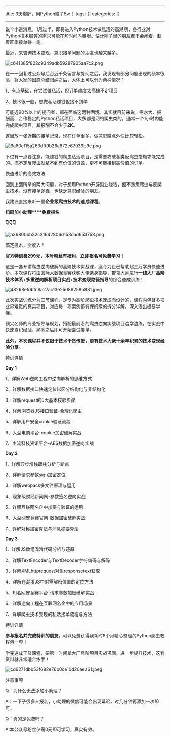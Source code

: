 
--- 
title:  3天爆肝，用Python赚了5w！ 
tags: []
categories: [] 

---
说个小道消息，1月过半，即将进入Python技术做私活的高潮期，各行业对Python技术服务的需求可能在短时间内暴增。估计圈子里的朋友都不会闲着，趁着旺季接单赚一笔。

最近，来咨询技术变现、兼职接单问题的朋友也越来越多。

<img src="https://img-blog.csdnimg.cn/img_convert/c641385f822c9349adb59287905aa7c2.png" alt="c641385f822c9349adb59287905aa7c2.png">

在一一回复过公众号后台近千条留言与提问之后，我发现有部分问题出现的频率很高，将大家的困惑总结归纳之后，大体上可以分为两种情况：

1、有点基础，在尝试做私活，但订单难度太高搞不定项目

2、技术很一般，想做私活赚钱但接不到单

可能近90%以上的提问者，都在面临这两种困境。其实就目前来说，需求大、报酬高、合作稳定的Python私活项目，大多都是网络爬虫类的。通常一个1小时内能完成爬虫项目，其报酬不会少于**2K**。

这里放一张近期的接单记录，现在订单很多，做兼职赚点外快比较轻松。

<img src="https://img-blog.csdnimg.cn/img_convert/6a60cf15a263dff9b26a872e67939b9c.png" alt="6a60cf15a263dff9b26a872e67939b9c.png">

不过有一点要注意，能赚钱的爬虫私活项目，是需要攻破各类反爬虫措施才能完成的。搞不定反爬虫就拿不到有价值的资源，更不可能接到高价值的订单。

快速进阶的高效方法

回到上面所举的两大问题，对于想用Python开辟副业赚钱，但不熟悉爬虫与反爬虫技术，没有接单途径，也缺乏兼职经验的朋友。

我建议直接来听一堂**企业级爬虫技术的速成课程**。

**扫码加小助理****免费报名**

**👇👇👇**

<img src="https://img-blog.csdnimg.cn/img_convert/a36800bb32c31642806d153dad653758.png" alt="a36800bb32c31642806d153dad653758.png">

搞定技术，涨收入！

**官方特训费299元，本号粉丝有福利，立即报名可免费学习！**

这是一套专讲爬虫逆向破解的高阶技术实战课，迄今为止已帮助超三万学员快速进阶。本次课程将由国际大数据竞赛获奖大佬亲身指导，带领大家进行**一线大厂高阶技术体系**+**多重逆向解析项目实战**+**技术变现路径指导**的综合速成训练！

<img src="https://img-blog.csdnimg.cn/img_convert/48268efdbfc8a27ac13e25088258b881.jpeg" alt="48268efdbfc8a27ac13e25088258b881.jpeg">

此次实战训练分为三节课程，是专为高阶爬虫技术速成而设计的，课程内包含多项业界难觅的真实项目，对应每一项案例都有保姆级的拆分详解，深入浅出极易学懂。

顶尖名师的专业指导与规划，搭配最前沿的爬虫逆向实战项目边学边练，在实战中快速累积经验，熟悉之后即可开始尝试接单。

**此外，本次课程并不仅限于技术干货传授，更有技术大佬十余年积累的技术变现经验分享。**

特训详情

**Day 1**

1、详解Web逆向工程中逆向解析的思维方式

2、详解数据接口快速定位以区分结构化与非结构化

3、详解request的5大基本校验步骤

4、详解浏览器JS接口验证-合理化爬虫

5、详解用户安全cookie验证流程

6、大型电商平台-cookie加密破解实战

7、主流科技资讯平台-AES数据加密逆向实战

**Day 2**

1、详解异步堆栈跟栈分析与断点

2、详解请求参数sign加密定位 

3、详解webpack多文件原理与运用

4、现象级财经新闻网-参数签名逆向实战

5、详解互联网名企中加密与验证的运用

6、大型网安竞赛官网-数据加密破解实战

7、详解对称加密算法与消息摘要算法

**Day 3**

1、详解JS数组混淆代码分析与还原

2、详解TextEncoder与TextDecoder字符编码与解码

3、详解XMLhttprequest对象responsetext获取

4、详解在混淆JS中对需解密位置的定位方法

5、知名网安竞赛平台-请求参数加密破解实战

6、详解逆向工程在互联网名企中的应用场景

7、详解爬虫技术变现的私活接单流程与方法

特训详情

**参与报名并完成特训的朋友**，可以免费获得我耗时8个月精心整理的Python爬虫教程包一套！

学完速成干货课程，要第一时间拿大厂高阶项目实战巩固，进一步提升技术，这套资料就非常适合练手！

<img src="https://img-blog.csdnimg.cn/img_convert/cd6271dbb53f682e76b0ce10d20aea61.jpeg" alt="cd6271dbb53f682e76b0ce10d20aea61.jpeg">

注意事项

Q：为什么无法添加小助理？

A：一下子很多人报名，小助理的微信可能会出现延迟，过几分钟再添加一次即可。

Q：真的是免费吗？

A:本公众号粉丝仅需0元即可学习，真实有效。
